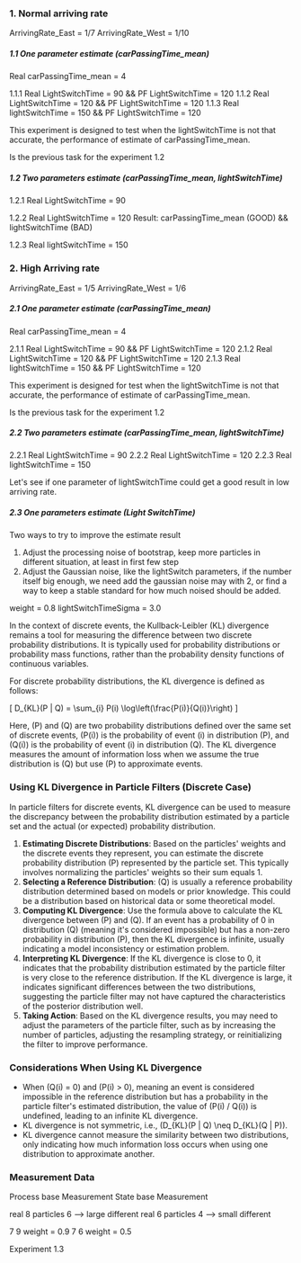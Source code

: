 ### 1. Normal arriving rate

ArrivingRate_East = 1/7
ArrivingRate_West = 1/10

##### 1.1 One parameter estimate (carPassingTime_mean)

Real carPassingTime_mean = 4

1.1.1 Real LightSwitchTime = 90 && PF LightSwitchTime  = 120
1.1.2 Real LightSwitchTime = 120 && PF LightSwitchTime = 120
1.1.3 Real lightSwitchTime = 150 && PF LightSwitchTime = 120

This experiment is designed to test when the lightSwitchTime is not that accurate, the performance of estimate of carPassingTime_mean.

Is the previous task for the experiment 1.2

##### 1.2 Two parameters estimate (carPassingTime_mean, lightSwitchTime)

1.2.1 Real LightSwitchTime = 90

1.2.2 Real LightSwitchTime = 120
Result: carPassingTime_mean (GOOD) && lightSwitchTime (BAD)

1.2.3 Real lightSwitchTime = 150

### 2. High Arriving rate

ArrivingRate_East = 1/5
ArrivingRate_West = 1/6

##### 2.1 One parameter estimate (carPassingTime_mean)

Real carPassingTime_mean = 4

2.1.1 Real LightSwitchTime = 90 && PF LightSwitchTime  = 120
2.1.2 Real LightSwitchTime = 120 && PF LightSwitchTime = 120
2.1.3 Real lightSwitchTime = 150 && PF LightSwitchTime = 120

This experiment is designed for test when the lightSwitchTime is not that accurate, the performance of estimate of carPassingTime_mean.

Is the previous task for the experiment 1.2

##### 2.2 Two parameters estimate (carPassingTime_mean, lightSwitchTime)

2.2.1 Real LightSwitchTime = 90
2.2.2 Real LightSwitchTime = 120
2.2.3 Real lightSwitchTime = 150

Let's see if one parameter of lightSwitchTime could get a good result in low arriving rate.

##### 2.3 One parameters estimate (Light SwitchTime)

Two ways to try to improve the estimate result

1. Adjust the processing noise of bootstrap, keep more particles in different situation, at least in first few step
2. Adjust the Gaussian noise, like the lightSwitch parameters, if the number itself big enough, we need add the gaussian noise may with 2, or find a way to keep a stable standard for how much noised should be added.

weight = 0.8 lightSwitchTimeSigma = 3.0

In the context of discrete events, the Kullback-Leibler (KL) divergence remains a tool for measuring the difference between two discrete probability distributions. It is typically used for probability distributions or probability mass functions, rather than the probability density functions of continuous variables.

For discrete probability distributions, the KL divergence is defined as follows:

\[ D_{KL}(P \| Q) = \sum_{i} P(i) \log\left(\frac{P(i)}{Q(i)}\right) \]

Here, \(P\) and \(Q\) are two probability distributions defined over the same set of discrete events, \(P(i)\) is the probability of event \(i\) in distribution \(P\), and \(Q(i)\) is the probability of event \(i\) in distribution \(Q\). The KL divergence measures the amount of information loss when we assume the true distribution is \(Q\) but use \(P\) to approximate events.

### Using KL Divergence in Particle Filters (Discrete Case)

In particle filters for discrete events, KL divergence can be used to measure the discrepancy between the probability distribution estimated by a particle set and the actual (or expected) probability distribution.

1. **Estimating Discrete Distributions**: Based on the particles' weights and the discrete events they represent, you can estimate the discrete probability distribution \(P\) represented by the particle set. This typically involves normalizing the particles' weights so their sum equals 1.
2. **Selecting a Reference Distribution**: \(Q\) is usually a reference probability distribution determined based on models or prior knowledge. This could be a distribution based on historical data or some theoretical model.
3. **Computing KL Divergence**: Use the formula above to calculate the KL divergence between \(P\) and \(Q\). If an event has a probability of 0 in distribution \(Q\) (meaning it's considered impossible) but has a non-zero probability in distribution \(P\), then the KL divergence is infinite, usually indicating a model inconsistency or estimation problem.
4. **Interpreting KL Divergence**: If the KL divergence is close to 0, it indicates that the probability distribution estimated by the particle filter is very close to the reference distribution. If the KL divergence is large, it indicates significant differences between the two distributions, suggesting the particle filter may not have captured the characteristics of the posterior distribution well.
5. **Taking Action**: Based on the KL divergence results, you may need to adjust the parameters of the particle filter, such as by increasing the number of particles, adjusting the resampling strategy, or reinitializing the filter to improve performance.

### Considerations When Using KL Divergence

- When \(Q(i) = 0\) and \(P(i) > 0\), meaning an event is considered impossible in the reference distribution but has a probability in the particle filter's estimated distribution, the value of \(P(i) / Q(i)\) is undefined, leading to an infinite KL divergence.
- KL divergence is not symmetric, i.e., \(D_{KL}(P \| Q) \neq D_{KL}(Q \| P)\).
- KL divergence cannot measure the similarity between two distributions, only indicating how much information loss occurs when using one distribution to approximate another.


### Measurement Data
Process base Measurement
State base Measurement 

real 8   particles 6  --> large different
real 6   particles 4  --> small different


7      9 weight = 0.9
7      6 weight = 0.5


Experiment 1.3 









